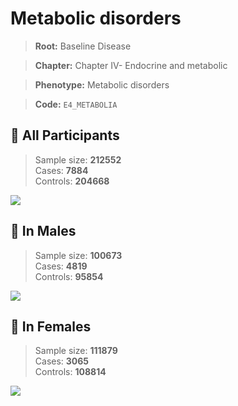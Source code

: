 # Metabolic disorders

> **Root:** Baseline Disease  

> **Chapter:** Chapter IV- Endocrine and metabolic  

> **Phenotype:** Metabolic disorders  

> **Code:** `E4_METABOLIA`

## 🧪 All Participants  
> Sample size: **212552**  
> Cases: **7884**  
> Controls: **204668**
<img src="/Disease/Figures/ALL/Baseline/E4_METABOLIA.png"/>
<CsvTable src="/public/Disease/Data/ALL/Baseline/LG_E4_METABOLIA.csv" label="🔍 View full results" />

## 👨 In Males  
> Sample size: **100673**  
> Cases: **4819**  
> Controls: **95854**
<img src="/Disease/Figures/Male/Baseline/E4_METABOLIA.png"/>
<CsvTable src="/public/Disease/Data/Male/Baseline/LG_E4_METABOLIA.csv" label="🔍 View full results" />

## 👩 In Females  
> Sample size: **111879**  
> Cases: **3065**  
> Controls: **108814**
<img src="/Disease/Figures/Female/Baseline/E4_METABOLIA.png"/>
<CsvTable src="/public/Disease/Data/Female/Baseline/LG_E4_METABOLIA.csv" label="🔍 View full results" />
